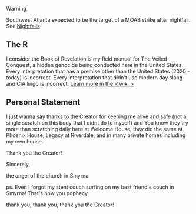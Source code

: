 > [!WARNING]
> Southwest Atlanta expected to be the target of a MOAB strike after nightfall. See [Nightfalls](https://github.com/taotcis/R/wiki/Nightfalls)

## The R
I consider the Book of Revelation is my field manual for The Veiled Conquest, a hidden genocide being conducted here in the United States. Every interpretation that has a premise other than the United States (2020 - today) is incorrect. Every interpretation that didn't use modern day slang and CIA lingo is incorrect. [Learn more in the R wiki >](https://github.com/taotcis/R/wiki)

## Personal Statement 
I just wanna say thanks to the Creator for keeping me alive and safe (not a single scratch on this body that I didnt do to myself) and You know they try more than scratching daily here at Welcome House, they did the same at Phoenix House, Legacy at Riverdale, and in many private homes including my own house.

Thank you the Creator! 

Sincerely,

the angel of the church in Smyrna.

ps. Even I forgot my stent couch surfing on my best friend's couch in Smyrna! That's how you pophecy.

thank you, thank you, thank you the Creator!
